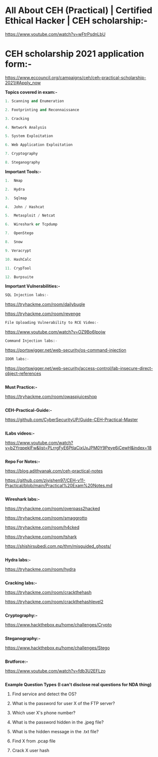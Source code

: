 # All About CEH (Practical) | Certified Ethical Hacker | CEH scholarship:-

https://www.youtube.com/watch?v=wFtrPsdnLbU

# CEH scholarship 2021 application form:-

https://www.eccouncil.org/campaigns/ceh/ceh-practical-scholarship-2021/#Apply_now


**Topics covered in exam:-**
```python
1. Scanning and Enumeration

2. Footprinting and Reconnaissance

3. Cracking

4. Network Analysis

5. System Exploitation

6. Web Application Exploitation

7. Cryptography

8. Steganography
```


**Important Tools:-**
```python
1.  Nmap

2.  Hydra

3.  Sqlmap

4.  John / Hashcat

5.  Metasploit / Netcat

6.  Wireshark or Tcpdump

7.  OpenStego

8.  Snow

9. Veracrypt

10. HashCalc

11. CrypTool

12. Burpsuite

```

**Important Vulnerabilities:-**
```python
SQL Injection labs:- 
```
https://tryhackme.com/room/dailybugle 

https://tryhackme.com/room/revenge

```python
File Uploading Vulnerability to RCE Video:- 
```
https://www.youtube.com/watch?v=OZ9Bo6Ipojw

```python
Command Injection labs:-
```
https://portswigger.net/web-security/os-command-injection

```python
IDOR labs:- 
```
https://portswigger.net/web-security/access-control/lab-insecure-direct-object-references
```python
```


**Must Practice:-** 

https://tryhackme.com/room/owaspjuiceshop
```python
```

**CEH-Practical-Guide:-**

https://github.com/CyberSecurityUP/Guide-CEH-Practical-Master
```python
```

**ILabs videos:-**

https://www.youtube.com/watch?v=b2YrqpeklFw&list=PLrrgFyE6PtlaCixUxJPM0Y9Peye6iCewH&index=18
```python
```

**Repo For Notes:-**

https://blog.adithyanak.com/ceh-practical-notes

https://github.com/ziyishen97/CEH-v11-Practical/blob/main/Practical%20Exam%20Notes.md
```python
```

**Wireshark labs:-**

https://tryhackme.com/room/overpass2hacked

https://tryhackme.com/room/smaggrotto

https://tryhackme.com/room/h4cked
    
https://tryhackme.com/room/tshark
    
https://shishirsubedi.com.np/thm/misguided_ghosts/
```python
```

**Hydra labs:-**

https://tryhackme.com/room/hydra
```python
```

**Cracking labs:-**

https://tryhackme.com/room/crackthehash

https://tryhackme.com/room/crackthehashlevel2
```python
```

**Cryptography:-**

https://www.hackthebox.eu/home/challenges/Crypto
```python
```

**Steganography:-**

https://www.hackthebox.eu/home/challenges/Stego
```python
```

**Brutforce:-**

https://www.youtube.com/watch?v=fdb3U2EFLzo
```python
```

**Example Question Types**
**(I can't disclose real questions for NDA thing)**

1. Find service and detect the OS?

2. What is the password for user X of the FTP server?

3. Which user X's phone number?

4. What is the password hidden in the .jpeg file?

5. What is the hidden message in the .txt file?

6. Find X from .pcap file

7. Crack X user hash

